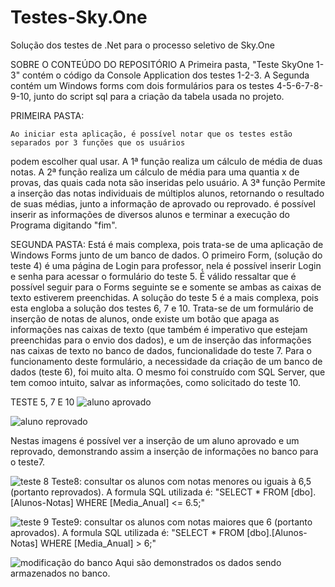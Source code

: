# Testes-Sky.One
  Solução dos testes de .Net para o processo seletivo de Sky.One

SOBRE O CONTEÚDO DO REPOSITÓRIO
  A Primeira pasta, "Teste SkyOne 1-3" contém o código da Console Application dos testes 1-2-3.
  A Segunda contém um Windows forms com dois formulários para os testes 4-5-6-7-8-9-10, junto do script 
  sql para a criação da tabela usada no projeto.

  PRIMEIRA PASTA:
    
    Ao iniciar esta aplicação, é possível notar que os testes estão separados por 3 funções que os usuários
  podem escolher qual usar.
    A 1ª função realiza um cálculo de média de duas notas.
    A 2ª função realiza um cálculo de média para uma quantia x de provas, das quais cada nota são inseridas pelo usuário.
    A 3ª função Permite a inserção das notas individuais de múltiplos alunos, retornando o resultado de suas médias, 
junto a informação de aprovado ou reprovado. é possível inserir as informações de diversos alunos e terminar a 
execução do Programa digitando "fim".

  SEGUNDA PASTA:
    Está é mais complexa, pois trata-se de uma aplicação de Windows Forms junto de um banco de dados.
  O primeiro Form, (solução do teste 4) é uma página de Login para professor, nela é possível inserir Login e senha para acessar o formulário 
  do teste 5. É válido ressaltar que é possível seguir para o Forms seguinte se e somente se ambas as caixas de texto 
  estiverem preenchidas.
    A solução do teste 5 é a mais complexa, pois esta engloba a solução dos testes 6, 7 e 10.
  Trata-se de um formulário de inserção de notas de alunos, onde existe um botão que apaga as informações nas caixas de texto
  (que também é imperativo que estejam preenchidas para o envio dos dados), e um de inserção das informações nas caixas de texto
  no banco de dados, funcionalidade do teste 7.
    Para o funcionamento deste formulário, a necessidade da criação de um banco de dados (teste 6), foi muito alta. 
    O mesmo foi construído com SQL Server, que tem comoo intuito, salvar as informações, como solicitado do teste 10.

  TESTE 5, 7 E 10 
  ![aluno aprovado](https://github.com/LeoACF/Testes-Sky.One/assets/70867390/8b4375be-7d5b-4e9c-8947-b38f3cff2897)
  
  ![aluno reprovado](https://github.com/LeoACF/Testes-Sky.One/assets/70867390/a836a763-1459-4a41-aa22-f0a5e59e0a94)
  
  Nestas imagens é possível ver a inserção de um aluno aprovado e um reprovado, demonstrando assim a inserção de informações no banco para o
  teste7.
  
  ![teste 8](https://github.com/LeoACF/Testes-Sky.One/assets/70867390/dcefa746-c421-4f0c-89cd-c2e09416308b)
  Teste8: consultar os alunos com notas menores ou iguais à 6,5 (portanto reprovados).
  A formula SQL utilizada é: "SELECT * FROM [dbo].[Alunos-Notas] WHERE [Media_Anual] <= 6.5;"

  ![teste 9](https://github.com/LeoACF/Testes-Sky.One/assets/70867390/11876ff0-42e1-4857-88e0-2e00bdff5f6b)
  Teste9: consultar os alunos com notas maiores que 6 (portanto aprovados).
  A formula SQL utilizada é: "SELECT * FROM [dbo].[Alunos-Notas] WHERE [Media_Anual] > 6;"
  
  ![modificação do banco](https://github.com/LeoACF/Testes-Sky.One/assets/70867390/678b6aef-5094-4435-9743-8508ac6df877)
  Aqui são demonstrados os dados sendo armazenados no banco.

